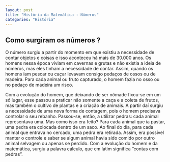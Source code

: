 ```yaml
---
layout: post
title: "História da Matemática : Números"
categories: "História"
---
```

## Como surgiram os números ?

O número surgiu a partir do momento em que existiu a necessidade de contar objetos e coisas e isso aconteceu há mais de 30.000 anos. Os homens nessa época viviam em cavernas e grutas e não existia a ideia de números, mas eles tinham a necessidade de contar. Assim, quando os homens iam pescar ou caçar levavam consigo pedaços de ossos ou de madeira. Para cada animal ou fruto capturado, o homem fazia no osso ou no pedaço de madeira um risco.

Com a evolução do homem, que deixando de ser nômade fixou-se em um só lugar, esse passou a praticar não somente a caça e a coleta de frutos, mas também o cultivo de plantas e a criação de animais. A partir daí surgiu a necessidade de uma nova forma de contagem, pois o homem precisava controlar o seu rebanho.
Passou-se, então, a utilizar pedras: cada animal representava uma. Mas como isso era feito? Para cada animal que ia pastar, uma pedra era colocada dentro de um saco. Ao final do dia, para cada animal que entrava no cercado, uma pedra era retirada. Assim, era possível manter o controle e saber se algum animal havia sido comido por outro animal selvagem ou apenas se perdido.
Com a evolução do homem e da matemática, surgiu a palavra cálculo, que em latim significa “contas com pedras”.